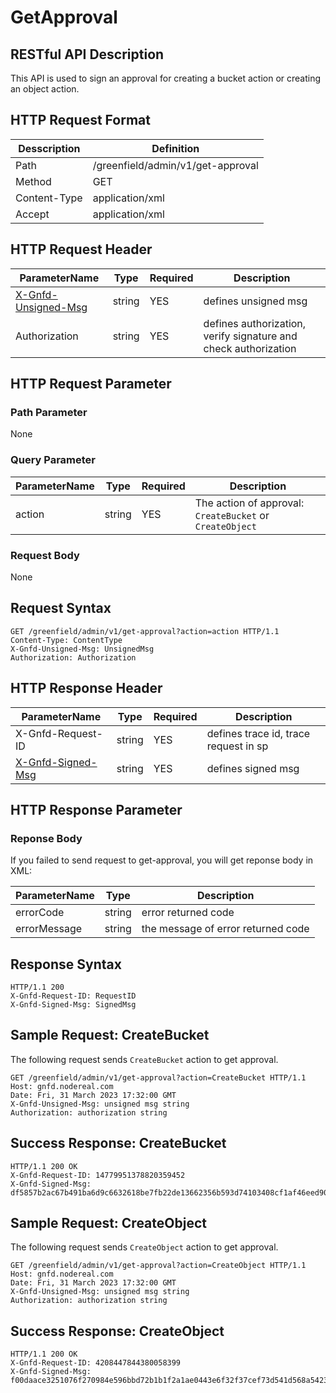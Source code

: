 # GetApproval

## RESTful API Description

This API is used to sign an approval for creating a bucket action or creating an object action.

## HTTP Request Format

| Desscription | Definition                        |
| ------------ | --------------------------------- |
| Path         | /greenfield/admin/v1/get-approval |
| Method       | GET                               |
| Content-Type | application/xml                   |
| Accept       | application/xml                   |

## HTTP Request Header

| ParameterName                                          | Type   | Required | Description                                                     |
| ------------------------------------------------------ | ------ | -------- | --------------------------------------------------------------- |
| [X-Gnfd-Unsigned-Msg](./header/get_approval_header.md) | string | YES      | defines unsigned msg                                            |
| Authorization                                          | string | YES      | defines authorization, verify signature and check authorization |

## HTTP Request Parameter

### Path Parameter

None

### Query Parameter

| ParameterName | Type   | Required | Description                                              |
| ------------- | ------ | -------- | -------------------------------------------------------- |
| action        | string | YES      | The action of approval: `CreateBucket` or `CreateObject` |

### Request Body

None

## Request Syntax

```shell
GET /greenfield/admin/v1/get-approval?action=action HTTP/1.1
Content-Type: ContentType
X-Gnfd-Unsigned-Msg: UnsignedMsg
Authorization: Authorization
```

## HTTP Response Header

| ParameterName                                        | Type   | Required | Description                           |
| ---------------------------------------------------- | ------ | -------- | ------------------------------------- |
| X-Gnfd-Request-ID                                    | string | YES      | defines trace id, trace request in sp |
| [X-Gnfd-Signed-Msg](./header/get_approval_header.md) | string | YES      | defines signed msg                    |

## HTTP Response Parameter

### Reponse Body

If you failed to send request to get-approval, you will get reponse body in XML:


| ParameterName | Type   | Description                        |
| ------------- | ------ | ---------------------------------- |
| errorCode     | string | error returned code                |
| errorMessage  | string | the message of error returned code |

## Response Syntax

```shell
HTTP/1.1 200
X-Gnfd-Request-ID: RequestID
X-Gnfd-Signed-Msg: SignedMsg
```

## Sample Request: CreateBucket

The following request sends `CreateBucket` action to get approval.

```shell
GET /greenfield/admin/v1/get-approval?action=CreateBucket HTTP/1.1
Host: gnfd.nodereal.com
Date: Fri, 31 March 2023 17:32:00 GMT
X-Gnfd-Unsigned-Msg: unsigned msg string
Authorization: authorization string
```

## Success Response: CreateBucket

```shell
HTTP/1.1 200 OK
X-Gnfd-Request-ID: 14779951378820359452
X-Gnfd-Signed-Msg: df5857b2ac67b491ba6d9c6632618be7fb22de13662356b593d74103408cf1af46eed90edaa77bdb65b12fc63ee3bec8314ad7bb0f3ae099ccf7dafe22abff2e01
```

## Sample Request: CreateObject

The following request sends `CreateObject` action to get approval.

```shell
GET /greenfield/admin/v1/get-approval?action=CreateObject HTTP/1.1
Host: gnfd.nodereal.com
Date: Fri, 31 March 2023 17:32:00 GMT
X-Gnfd-Unsigned-Msg: unsigned msg string
Authorization: authorization string
```

## Success Response: CreateObject

```shell
HTTP/1.1 200 OK
X-Gnfd-Request-ID: 4208447844380058399
X-Gnfd-Signed-Msg: f00daace3251076f270984e596bbd72b1b1f2a1ae0443e6f32f37cef73d541d568a542333f6a9af2f235724d2a763b3cdc0b370d978d0315b8414fa51fc32a2e00
```
